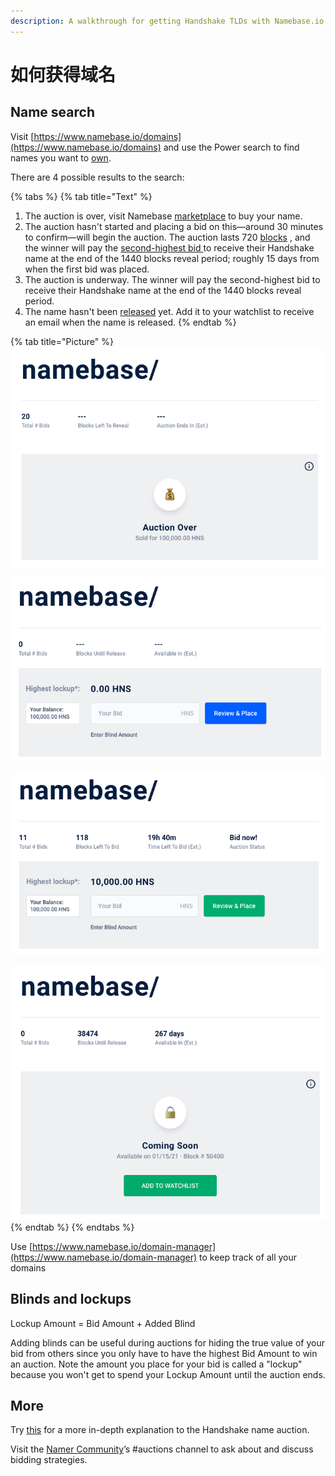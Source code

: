 ```yaml
---
description: A walkthrough for getting Handshake TLDs with Namebase.io
---
```


# 如何获得域名

## Name search

Visit [https://www.namebase.io/domains](https://www.namebase.io/domains) and use the Power search to find names you want to [own](../about-handshake/about-handshake/unstoppable-and-private.md).

There are 4 possible results to the search:

{% tabs %}
{% tab title="Text" %}
1. The auction is over, visit Namebase [marketplace](broken-reference) to buy your name.
2. The auction hasn't started and placing a bid on this—around 30 minutes to confirm—will begin the auction. The auction lasts 720 [blocks](../about-handshake/blockchain-refresher.md#block-time) , and the winner will pay the [second-highest bid ](../about-handshake/handshake-auction.md)to receive their Handshake name at the end of the 1440 blocks reveal period; roughly 15 days from when the first bid was placed.&#x20;
3. The auction is underway. The winner will pay the second-highest bid to receive their Handshake name at the end of the 1440 blocks reveal period.
4. The name hasn't been [released](../about-handshake/about-handshake/#endless-top-level-domains) yet. Add it to your watchlist to receive an email when the name is released.
{% endtab %}

{% tab title="Picture" %}
![Scenario 1: Auction is over](<../.gitbook/assets/Name search 1.png>)

![Scenario 2: Auction awaiting first bid](<../.gitbook/assets/Name search 2.png>)

![Scenario 3: Auction is underway](<../.gitbook/assets/Name search 3.png>)

![Scenario 4: Name hasn't been released](<../.gitbook/assets/Name search 4.png>)
{% endtab %}
{% endtabs %}

&#x20;Use [https://www.namebase.io/domain-manager](https://www.namebase.io/domain-manager) to keep track of all your domains

## Blinds and lockups

Lockup Amount = Bid Amount + Added Blind

Adding blinds can be useful during auctions for hiding the true value of your bid from others since you only have to have the highest Bid Amount to win an auction. Note the amount you place for your bid is called a "lockup" because you won't get to spend your Lockup Amount until the auction ends.

## More

Try [this](../about-handshake/handshake-auction.md) for a more in-depth explanation to the Handshake name auction.

Visit the [Namer Community](https://discord.gg/Uuvrzc)’s #auctions channel to ask about and discuss bidding strategies. 

